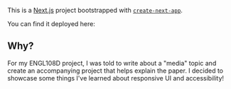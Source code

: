 This is a [Next.js](https://nextjs.org) project bootstrapped with [`create-next-app`](https://nextjs.org/docs/app/api-reference/cli/create-next-app).

You can find it deployed here:

## Why?

For my ENGL108D project, I was told to write about a "media" topic and create an accompanying project that helps explain the paper.
I decided to showcase some things I've learned about responsive UI and accessibility!
